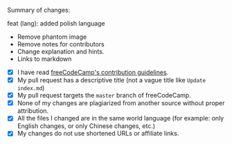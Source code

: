 Summary of changes:


feat (lang): added polish language


- Remove phantom image
- Remove notes for contributors
- Change explanation and hints.
- Links to markdown




- [x] I have read [freeCodeCamp's contribution guidelines](https://github.com/freeCodeCamp/freeCodeCamp/blob/master/CONTRIBUTING.md).
- [x] My pull request has a descriptive title (not a vague title like `Update index.md`)
- [x] My pull request targets the `master` branch of freeCodeCamp.
- [x] None of my changes are plagiarized from another source without proper attribution.
- [x] All the files I changed are in the same world language (for example: only English changes, or only Chinese changes, etc.)
- [x] My changes do not use shortened URLs or affiliate links.
<!--stackedit_data:
eyJoaXN0b3J5IjpbLTgyOTg1MTMwMywtMTM0MTc2MDY1LDE0Mz
I2ODcyNTEsLTQ2ODU4MzI3Ml19
-->